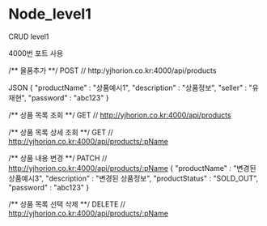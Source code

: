 # Node_level1
CRUD level1

4000번 포트 사용

/** 물품추가 **/
POST // http:/yjhorion.co.kr:4000/api/products

JSON
{
	"productName" : "상품예시1",
	"description" : "상품정보",
	"seller" : "유재현",
	"password" : "abc123"
}

/** 상품 목록 조회 **/
GET // http://yjhorion.co.kr:4000/api/products

/** 상품 목록 상세 조회 **/
GET // http://yjhorion.co.kr:4000/api/products/:pName

/** 상품 내용 변경 **/
PATCH // http://yjhorion.co.kr:4000/api/products/:pName
{
	"productName" : "변경된 상품예시3",
	"description" : "변경된 상품정보",
	"productStatus" : "SOLD_OUT",
	"password" : "abc123"
}

/** 상품 목록 선택 삭제 **/
DELETE // http://yjhorion.co.kr:4000/api/products/:pName

